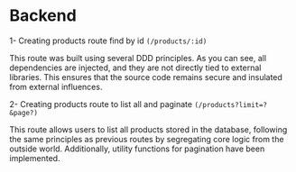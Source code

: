 # Backend

1- Creating products route find by id `(/products/:id)`

This route was built using several DDD principles. As you can see, all dependencies are injected, and they are not directly tied to external libraries. This ensures that the source code remains secure and insulated from external influences.

2- Creating products route to list all and paginate `(/products?limit=?&page?)`

This route allows users to list all products stored in the database, following the same principles as previous routes by segregating core logic from the outside world. Additionally, utility functions for pagination have been implemented.